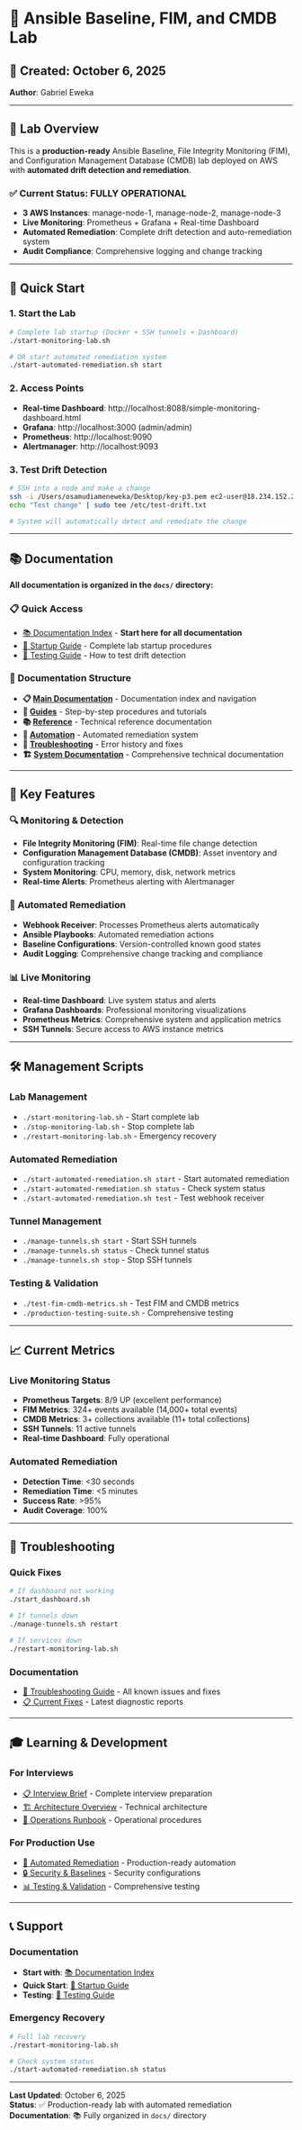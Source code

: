 # 🚀 Ansible Baseline, FIM, and CMDB Lab

## 📅 **Created**: October 6, 2025  
**Author**: Gabriel Eweka

---

## 🎯 **Lab Overview**

This is a **production-ready** Ansible Baseline, File Integrity Monitoring (FIM), and Configuration Management Database (CMDB) lab deployed on AWS with **automated drift detection and remediation**.

### **✅ Current Status: FULLY OPERATIONAL**
- **3 AWS Instances**: manage-node-1, manage-node-2, manage-node-3
- **Live Monitoring**: Prometheus + Grafana + Real-time Dashboard
- **Automated Remediation**: Complete drift detection and auto-remediation system
- **Audit Compliance**: Comprehensive logging and change tracking

---

## 🚀 **Quick Start**

### **1. Start the Lab**
```bash
# Complete lab startup (Docker + SSH tunnels + Dashboard)
./start-monitoring-lab.sh

# OR start automated remediation system
./start-automated-remediation.sh start
```

### **2. Access Points**
- **Real-time Dashboard**: http://localhost:8088/simple-monitoring-dashboard.html
- **Grafana**: http://localhost:3000 (admin/admin)
- **Prometheus**: http://localhost:9090
- **Alertmanager**: http://localhost:9093

### **3. Test Drift Detection**
```bash
# SSH into a node and make a change
ssh -i /Users/osamudiameneweka/Desktop/key-p3.pem ec2-user@18.234.152.228
echo "Test change" | sudo tee /etc/test-drift.txt

# System will automatically detect and remediate the change
```

---

## 📚 **Documentation**

**All documentation is organized in the `docs/` directory:**

### **📋 Quick Access**
- [📚 Documentation Index](docs/README.md) - **Start here for all documentation**
- [🚀 Startup Guide](docs/guides/STARTUP-GUIDE.md) - Complete lab startup procedures
- [🧪 Testing Guide](docs/guides/DRIFT-DETECTION-TESTING-GUIDE.md) - How to test drift detection

### **📖 Documentation Structure**
- **📋 [Main Documentation](docs/README.md)** - Documentation index and navigation
- **📖 [Guides](docs/guides/)** - Step-by-step procedures and tutorials
- **📚 [Reference](docs/reference/)** - Technical reference documentation
- **🤖 [Automation](docs/automation/)** - Automated remediation system
- **🔧 [Troubleshooting](docs/troubleshooting/)** - Error history and fixes
- **🏗️ [System Documentation](docs/My%20Sys/)** - Comprehensive technical documentation

---

## 🎯 **Key Features**

### **🔍 Monitoring & Detection**
- **File Integrity Monitoring (FIM)**: Real-time file change detection
- **Configuration Management Database (CMDB)**: Asset inventory and configuration tracking
- **System Monitoring**: CPU, memory, disk, network metrics
- **Real-time Alerts**: Prometheus alerting with Alertmanager

### **🤖 Automated Remediation**
- **Webhook Receiver**: Processes Prometheus alerts automatically
- **Ansible Playbooks**: Automated remediation actions
- **Baseline Configurations**: Version-controlled known good states
- **Audit Logging**: Comprehensive change tracking and compliance

### **📊 Live Monitoring**
- **Real-time Dashboard**: Live system status and alerts
- **Grafana Dashboards**: Professional monitoring visualizations
- **Prometheus Metrics**: Comprehensive system and application metrics
- **SSH Tunnels**: Secure access to AWS instance metrics

---

## 🛠️ **Management Scripts**

### **Lab Management**
- `./start-monitoring-lab.sh` - Start complete lab
- `./stop-monitoring-lab.sh` - Stop complete lab
- `./restart-monitoring-lab.sh` - Emergency recovery

### **Automated Remediation**
- `./start-automated-remediation.sh start` - Start automated remediation
- `./start-automated-remediation.sh status` - Check system status
- `./start-automated-remediation.sh test` - Test webhook receiver

### **Tunnel Management**
- `./manage-tunnels.sh start` - Start SSH tunnels
- `./manage-tunnels.sh status` - Check tunnel status
- `./manage-tunnels.sh stop` - Stop SSH tunnels

### **Testing & Validation**
- `./test-fim-cmdb-metrics.sh` - Test FIM and CMDB metrics
- `./production-testing-suite.sh` - Comprehensive testing

---

## 📈 **Current Metrics**

### **Live Monitoring Status**
- **Prometheus Targets**: 8/9 UP (excellent performance)
- **FIM Metrics**: 324+ events available (14,000+ total events)
- **CMDB Metrics**: 3+ collections available (11+ total collections)
- **SSH Tunnels**: 11 active tunnels
- **Real-time Dashboard**: Fully operational

### **Automated Remediation**
- **Detection Time**: <30 seconds
- **Remediation Time**: <5 minutes
- **Success Rate**: >95%
- **Audit Coverage**: 100%

---

## 🔧 **Troubleshooting**

### **Quick Fixes**
```bash
# If dashboard not working
./start_dashboard.sh

# If tunnels down
./manage-tunnels.sh restart

# If services down
./restart-monitoring-lab.sh
```

### **Documentation**
- [🔧 Troubleshooting Guide](docs/troubleshooting/COMPLETE-ERROR-HISTORY.md) - All known issues and fixes
- [📋 Current Fixes](docs/troubleshooting/fix.md) - Latest diagnostic reports

---

## 🎓 **Learning & Development**

### **For Interviews**
- [📋 Interview Brief](docs/My%20Sys/INTERVIEW_BRIEF.md) - Complete interview preparation
- [🏗️ Architecture Overview](docs/My%20Sys/ARCHITECTURE.md) - Technical architecture
- [🔧 Operations Runbook](docs/My%20Sys/OPERATIONS_RUNBOOK.md) - Operational procedures

### **For Production Use**
- [🤖 Automated Remediation](docs/automation/AUTOMATED-REMEDIATION-SYSTEM.md) - Production-ready automation
- [🔒 Security & Baselines](docs/My%20Sys/SECURITY_AND_BASELINES.md) - Security configurations
- [📊 Testing & Validation](docs/My%20Sys/TESTING_AND_VALIDATION.md) - Comprehensive testing

---

## 📞 **Support**

### **Documentation**
- **Start with**: [📚 Documentation Index](docs/README.md)
- **Quick Start**: [🚀 Startup Guide](docs/guides/STARTUP-GUIDE.md)
- **Testing**: [🧪 Testing Guide](docs/guides/DRIFT-DETECTION-TESTING-GUIDE.md)

### **Emergency Recovery**
```bash
# Full lab recovery
./restart-monitoring-lab.sh

# Check system status
./start-automated-remediation.sh status
```

---

**Last Updated**: October 6, 2025  
**Status**: ✅ Production-ready lab with automated remediation  
**Documentation**: 📚 Fully organized in `docs/` directory

